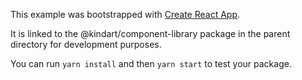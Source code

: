 This example was bootstrapped with [Create React App](https://github.com/facebook/create-react-app).

It is linked to the @kindart/component-library package in the parent directory for development purposes.

You can run `yarn install` and then `yarn start` to test your package.
